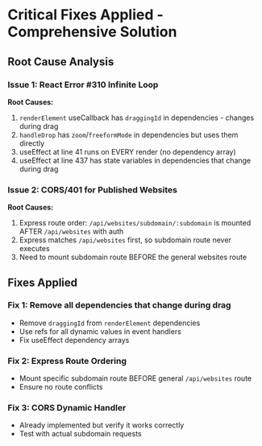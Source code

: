 # Critical Fixes Applied - Comprehensive Solution

## Root Cause Analysis

### Issue 1: React Error #310 Infinite Loop
**Root Causes:**
1. `renderElement` useCallback has `draggingId` in dependencies - changes during drag
2. `handleDrop` has `zoom`/`freeformMode` in dependencies but uses them directly
3. useEffect at line 41 runs on EVERY render (no dependency array)
4. useEffect at line 437 has state variables in dependencies that change during drag

### Issue 2: CORS/401 for Published Websites
**Root Causes:**
1. Express route order: `/api/websites/subdomain/:subdomain` is mounted AFTER `/api/websites` with auth
2. Express matches `/api/websites` first, so subdomain route never executes
3. Need to mount subdomain route BEFORE the general websites route

## Fixes Applied

### Fix 1: Remove all dependencies that change during drag
- Remove `draggingId` from `renderElement` dependencies
- Use refs for all dynamic values in event handlers
- Fix useEffect dependency arrays

### Fix 2: Express Route Ordering
- Mount specific subdomain route BEFORE general `/api/websites` route
- Ensure no route conflicts

### Fix 3: CORS Dynamic Handler
- Already implemented but verify it works correctly
- Test with actual subdomain requests

